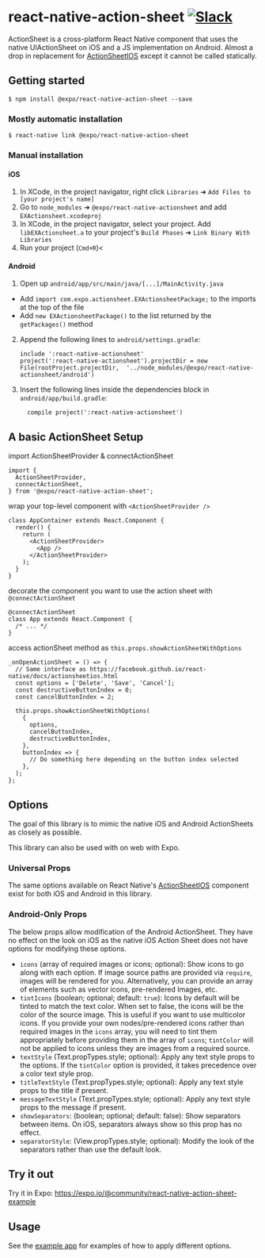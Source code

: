
# react-native-action-sheet [![Slack](https://slack.expo.io/badge.svg)](https://slack.expo.io)

ActionSheet is a cross-platform React Native component that uses the native UIActionSheet on iOS and a JS implementation on Android. Almost a drop in replacement for [ActionSheetIOS](https://facebook.github.io/react-native/docs/actionsheetios.html) except it cannot be called statically.

## Getting started

`$ npm install @expo/react-native-action-sheet --save`

### Mostly automatic installation

`$ react-native link @expo/react-native-action-sheet`

### Manual installation

#### iOS

1. In XCode, in the project navigator, right click `Libraries` ➜ `Add Files to [your project's name]`
2. Go to `node_modules` ➜ `@expo/react-native-actionsheet` and add `EXActionsheet.xcodeproj`
3. In XCode, in the project navigator, select your project. Add `libEXActionsheet.a` to your project's `Build Phases` ➜ `Link Binary With Libraries`
4. Run your project (`Cmd+R`)<

#### Android

1. Open up `android/app/src/main/java/[...]/MainActivity.java`
  - Add `import com.expo.actionsheet.EXActionsheetPackage;` to the imports at the top of the file
  - Add `new EXActionsheetPackage()` to the list returned by the `getPackages()` method
2. Append the following lines to `android/settings.gradle`:
  	```
  	include ':react-native-actionsheet'
  	project(':react-native-actionsheet').projectDir = new File(rootProject.projectDir, 	'../node_modules/@expo/react-native-actionsheet/android')
  	```
3. Insert the following lines inside the dependencies block in `android/app/build.gradle`:
  	```
      compile project(':react-native-actionsheet')
  	```

## A basic ActionSheet Setup

import ActionSheetProvider & connectActionSheet

```es6
import {
  ActionSheetProvider,
  connectActionSheet,
} from '@expo/react-native-action-sheet';
```

wrap your top-level component with `<ActionSheetProvider />`

```es6
class AppContainer extends React.Component {
  render() {
    return (
      <ActionSheetProvider>
        <App />
      </ActionSheetProvider>
    );
  }
}
```

decorate the component you want to use the action sheet with `@connectActionSheet`

```es6
@connectActionSheet
class App extends React.Component {
  /* ... */
}
```

access actionSheet method as `this.props.showActionSheetWithOptions`

```es6
_onOpenActionSheet = () => {
  // Same interface as https://facebook.github.io/react-native/docs/actionsheetios.html
  const options = ['Delete', 'Save', 'Cancel'];
  const destructiveButtonIndex = 0;
  const cancelButtonIndex = 2;

  this.props.showActionSheetWithOptions(
    {
      options,
      cancelButtonIndex,
      destructiveButtonIndex,
    },
    buttonIndex => {
      // Do something here depending on the button index selected
    },
  );
};
```

## Options

The goal of this library is to mimic the native iOS and Android ActionSheets as closely as possible.

This library can also be used with on web with Expo.

### Universal Props

The same options available on React Native's [ActionSheetIOS](https://facebook.github.io/react-native/docs/actionsheetios.html#showactionsheetwithoptions) component exist for both iOS and Android in this library.

### Android-Only Props

The below props allow modification of the Android ActionSheet. They have no effect on the look on iOS as the native iOS Action Sheet does not have options for modifying these options.

- `icons` (array of required images or icons; optional): Show icons to go along with each option. If image source paths are provided via `require`, images will be rendered for you. Alternatively, you can provide an array of elements such as vector icons, pre-rendered Images, etc.
- `tintIcons` (boolean; optional; default: `true`): Icons by default will be tinted to match the text color. When set to false, the icons will be the color of the source image. This is useful if you want to use multicolor icons. If you provide your own nodes/pre-rendered icons rather than required images in the `icons` array, you will need to tint them appropriately before providing them in the array of `icons`; `tintColor` will not be applied to icons unless they are images from a required source.
- `textStyle` (Text.propTypes.style; optional): Apply any text style props to the options. If the `tintColor` option is provided, it takes precedence over a color text style prop.
- `titleTextStyle` (Text.propTypes.style; optional): Apply any text style props to the title if present.
- `messageTextStyle` (Text.propTypes.style; optional): Apply any text style props to the message if present.
- `showSeparators`: (boolean; optional; default: false): Show separators between items. On iOS, separators always show so this prop has no effect.
- `separatorStyle`: (View.propTypes.style; optional): Modify the look of the separators rather than use the default look.

## Try it out

Try it in Expo: https://expo.io/@community/react-native-action-sheet-example

## Usage

See the [example app](https://github.com/expo/react-native-action-sheet/tree/master/example) for examples of how to apply different options.
  